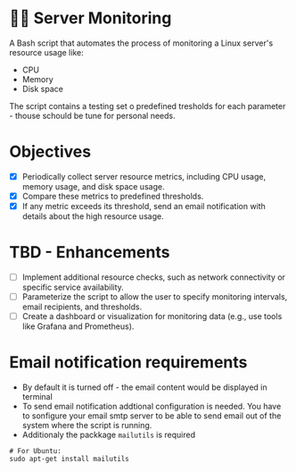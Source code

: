 # 🐕‍🦺 Server Monitoring

A Bash script that automates the process of monitoring a Linux server's resource usage like:
- CPU
- Memory
- Disk space

The script contains a testing set o predefined tresholds for each parameter - thouse schould be tune for personal needs.

# Objectives
- [x] Periodically collect server resource metrics, including CPU usage, memory usage, and disk space usage.
- [x] Compare these metrics to predefined thresholds.
- [x] If any metric exceeds its threshold, send an email notification with details about the high resource usage.

# TBD - Enhancements
- [ ] Implement additional resource checks, such as network connectivity or specific service availability.
- [ ] Parameterize the script to allow the user to specify monitoring intervals, email recipients, and thresholds.
- [ ] Create a dashboard or visualization for monitoring data (e.g., use tools like Grafana and Prometheus).

# Email notification requirements
- By default it is turned off - the email content would be displayed in terminal
- To send email notification addtional configuration is needed. You have to sonfigure your email smtp server to be able to send email out of the system where the script is running.
- Additionaly the packkage `mailutils` is required

```
# For Ubuntu:
sudo apt-get install mailutils
```

